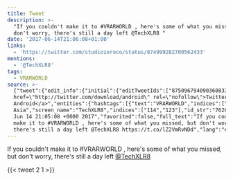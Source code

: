 ```yaml
---
title: Tweet
description: >-
  "If you couldn't make it to #VRARWORLD , here's some of what you missed, but
  don't worry, there's still a day left @TechXLR8 "
date: '2017-06-14T21:06:08+01:00'
links:
  - 'https://twitter.com/studiozeroco/status/874999282700562433'
mentions:
  - '@TechXLR8'
tags:
  - VRARWORLD
source: >-
  {"tweet":{"edit_info":{"initial":{"editTweetIds":["875096794090360833"],"editableUntil":"2017-06-14T22:05:08.880Z","editsRemaining":"5","isEditEligible":true}},"retweeted":false,"source":"<a
  href=\"http://twitter.com/download/android\" rel=\"nofollow\">Twitter for
  Android</a>","entities":{"hashtags":[{"text":"VRARWORLD","indices":["27","37"]}],"symbols":[],"user_mentions":[{"name":"TechXLR8
  Asia","screen_name":"TechXLR8","indices":["114","123"],"id_str":"762681319738470401","id":"762681319738470401"}],"urls":[{"url":"https://t.co/lZ2VmRvNDd","expanded_url":"https://twitter.com/studiozeroco/status/874999282700562433","display_url":"twitter.com/studiozeroco/s…","indices":["124","147"]}]},"display_text_range":["0","147"],"favorite_count":"2","id_str":"875096794090360833","truncated":false,"retweet_count":"1","id":"875096794090360833","possibly_sensitive":false,"created_at":"Wed
  Jun 14 21:05:08 +0000 2017","favorited":false,"full_text":"If you couldn't
  make it to #VRARWORLD , here's some of what you missed, but don't worry,
  there's still a day left @TechXLR8 https://t.co/lZ2VmRvNDd","lang":"en"}}
---
```

If you couldn't make it to #VRARWORLD , here's some of what you missed, but don't worry, there's still a day left [@TechXLR8](https://twitter.com/@TechXLR8) 
    
{{< tweet 2 1 >}}
    

